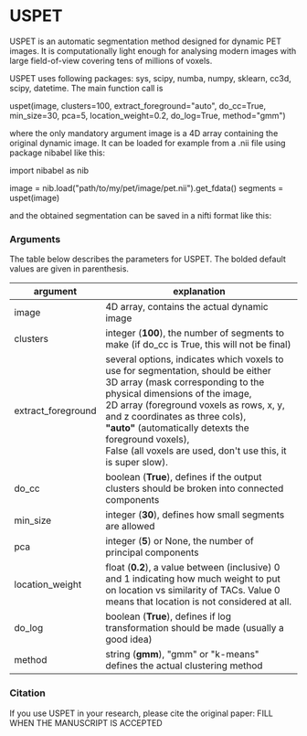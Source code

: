 # USPET

USPET is an automatic segmentation method designed for dynamic PET images. It is computationally light enough for analysing modern images with large field-of-view covering tens of millions of voxels.

USPET uses following packages: sys, scipy, numba, numpy, sklearn, cc3d, scipy, datetime. The main function call is

uspet(image, clusters=100, extract_foreground="auto", do_cc=True, min_size=30, pca=5, location_weight=0.2, do_log=True, method="gmm")

where the only mandatory argument image is a 4D array containing the original dynamic image. It can be loaded for example from a .nii file using package nibabel like this:

import nibabel as nib

image = nib.load("path/to/my/pet/image/pet.nii").get_fdata()
segments = uspet(image)

and the obtained segmentation can be saved in a nifti format like this:

### Arguments

The table below describes the parameters for USPET. The bolded default values are given in parenthesis.

| argument | explanation | 
| -------- | ----------- |
| image | 4D array, contains the actual dynamic image |
| clusters | integer (**100**), the number of segments to make (if do_cc is True, this will not be final) |
| extract_foreground | several options, indicates which voxels to use for segmentation, should be either <br>3D array (mask corresponding to the physical dimensions of the image,<br>2D array (foreground voxels as rows, x, y, and z coordinates as three cols),<br>**"auto"** (automatically detexts the foreground voxels),<br>False (all voxels are used, don't use this, it is super slow).  |
| do_cc | boolean (**True**), defines if the output clusters should be broken into connected components |
| min_size | integer (**30**), defines how small segments are allowed |
| pca | integer (**5**) or None, the number of principal components |
| location_weight | float (**0.2**), a value between (inclusive) 0 and 1 indicating how much weight to put on location vs similarity of TACs. Value 0 means that location is not considered at all. |
| do_log | boolean (**True**), defines if log transformation should be made (usually a good idea) |
| method | string (**gmm**),  "gmm" or "k-means" defines the actual clustering method |

### Citation
If you use USPET in your research, please cite the original paper: FILL WHEN THE MANUSCRIPT IS ACCEPTED
